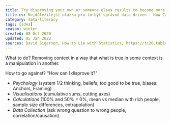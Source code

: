 ```yaml
---
title: Try disproving your own or someone elses results to become more data-driven
title-cs: Nejdůležitější otázka pro to být správně data-driven – How Can I Disprove It
category: data-literacy
tags: [idea]
season: winter
created: 08 Oct 2020
updated: 05 Jan 2022
sources: David Sigerson, How to Lie with Statistics, https://tc20.tableau.com/episodes/how-lie-statistics-108
---
```


What to do? Removing context in a way that what is true in some context is a manipulation in another.

How to go against? "How can I disprove it?"

- *Psychology* (system 1/2 thinking, beliefs, too good to be true, biases: Anchors, Framing)
- *Visualisations* (cumulative sums, cutting axes)
- *Calculations* (100% and 50% = 0%, mean vs median with rich people, sample size differences, extrapolation)
- *Data Collection* (ask wrong question to wrong people, correlation/causation)
